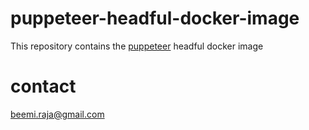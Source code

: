 # puppeteer-headful-docker-image

This repository contains the [puppeteer](https://developers.google.com/web/tools/puppeteer) headful docker image

# contact
[beemi.raja@gmail.com](beemi.raja@gmail.com)
